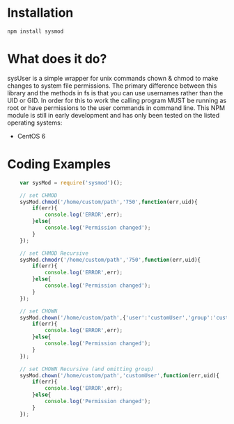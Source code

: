 Installation
=============
    npm install sysmod

What does it do?
=============

sysUser is a simple wrapper for unix commands chown & chmod to make changes to system file permissions. The primary difference between this library and the methods in fs is that you can use usernames rather than the UID or GID. In order for this to work the calling program MUST be running as root or have permissions to the user commands in command line. This NPM module is still in early development and has only been tested on the listed operating systems:

 - CentOS 6

Coding Examples
=============
```javascript
    var sysMod = require('sysmod')();

    // set CHMOD
    sysMod.chmod('/home/custom/path','750',function(err,uid){
    	if(err){
    		console.log('ERROR',err);
    	}else{
    		console.log('Permission changed');
    	}
    });

    // set CHMOD Recursive
    sysMod.chmodr('/home/custom/path','750',function(err,uid){
        if(err){
            console.log('ERROR',err);
        }else{
            console.log('Permission changed');
        }
    });

    // set CHOWN
    sysMod.chown('/home/custom/path',{'user':'customUser','group':'customGroup'},function(err,uid){
        if(err){
            console.log('ERROR',err);
        }else{
            console.log('Permission changed');
        }
    });

    // set CHOWN Recursive (and omitting group)
    sysMod.chown('/home/custom/path','customUser',function(err,uid){
        if(err){
            console.log('ERROR',err);
        }else{
            console.log('Permission changed');
        }
    });
```
